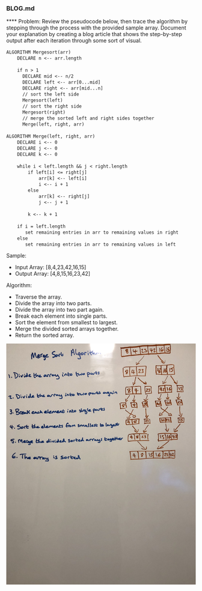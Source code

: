 ### BLOG.md

**** Problem: 
Review the pseudocode below, then trace the algorithm by stepping through the process with the provided sample array. 
Document your explanation by creating a blog article that shows the step-by-step output after each iteration through 
some sort of visual.

``` 
ALGORITHM Mergesort(arr)
    DECLARE n <-- arr.length
           
    if n > 1
      DECLARE mid <-- n/2
      DECLARE left <-- arr[0...mid]
      DECLARE right <-- arr[mid...n]
      // sort the left side
      Mergesort(left)
      // sort the right side
      Mergesort(right)
      // merge the sorted left and right sides together
      Merge(left, right, arr)

ALGORITHM Merge(left, right, arr)
    DECLARE i <-- 0
    DECLARE j <-- 0
    DECLARE k <-- 0

    while i < left.length && j < right.length
        if left[i] <= right[j]
            arr[k] <-- left[i]
            i <-- i + 1
        else
            arr[k] <-- right[j]
            j <-- j + 1
            
        k <-- k + 1

    if i = left.length
       set remaining entries in arr to remaining values in right
    else
       set remaining entries in arr to remaining values in left
```

Sample:
* Input Array: [8,4,23,42,16,15]		
* Output Array: [4,8,15,16,23,42]

Algorithm:
* Traverse the array.
* Divide the array into two parts.
* Divide the array into two part again.
* Break each element into single parts.
* Sort the element from smallest to largest.
* Merge the divided sorted arrays together.
* Return the sorted array.

![](../assets/MergeSort.jpg)
